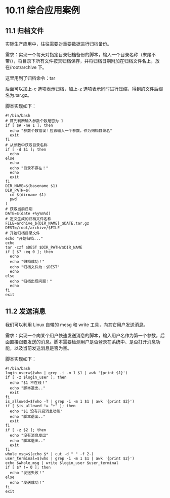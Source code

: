# 10.11 综合应用案例

## 11.1 归档文件

实际生产应用中，往往需要对重要数据进行归档备份。

需求：实现一个每天对指定目录归档备份的脚本，输入一个目录名称（末尾不带/），将目录下所有文件按天归档保存，并将归档日期附加在归档文件名上，放在/root/archive 下。

这里用到了归档命令：tar

后面可以加上-c 选项表示归档，加上-z 选项表示同时进行压缩，得到的文件后缀名为.tar.gz。

脚本实现如下：

```shell
#!/bin/bash
# 首先判断输入参数个数是否为 1
if [ $# -ne 1 ]; then
  echo "参数个数错误！应该输入一个参数，作为归档目录名"
  exit
fi
# 从参数中获取目录名称
if [ -d $1 ]; then
  echo
else
  echo
  echo "目录不存在！"
  echo
  exit
fi
DIR_NAME=$(basename $1)
DIR_PATH=$(
  cd $(dirname $1)
  pwd
)
# 获取当前日期
DATE=$(date +%y%m%d)
# 定义生成的归档文件名称
FILE=archive_${DIR_NAME}_$DATE.tar.gz
DEST=/root/archive/$FILE
# 开始归档目录文件
echo "开始归档..."
echo
tar -czf $DEST $DIR_PATH/$DIR_NAME
if [ $? -eq 0 ]; then
  echo
  echo "归档成功！"
  echo "归档文件为：$DEST"
  echo
else
  echo "归档出现问题！"
  echo
fi
exit
```

## 11.2 发送消息

我们可以利用 Linux 自带的 mesg 和 write 工具，向其它用户发送消息。

需求：实现一个向某个用户快速发送消息的脚本，输入用户名作为第一个参数，后面直接跟要发送的消息。脚本需要检测用户是否登录在系统中、是否打开消息功能，以及当前发送消息是否为空。

脚本实现如下：

```shell
#!/bin/bash
login_user=$(who | grep -i -m 1 $1 | awk '{print $1}')
if [ -z $login_user ]; then
  echo "$1 不在线！"
  echo "脚本退出.."
  exit
fi
is_allowed=$(who -T | grep -i -m 1 $1 | awk '{print $2}')
if [ $is_allowed != "+" ]; then
  echo "$1 没有开启消息功能"
  echo "脚本退出.."
  exit
fi
if [ -z $2 ]; then
  echo "没有消息发出"
  echo "脚本退出.."
  exit
fi
whole_msg=$(echo $* | cut -d " " -f 2-)
user_terminal=$(who | grep -i -m 1 $1 | awk '{print $2}')
echo $whole_msg | write $login_user $user_terminal
if [ $? != 0 ]; then
  echo "发送失败！"
else
  echo "发送成功！"
fi
exit
```